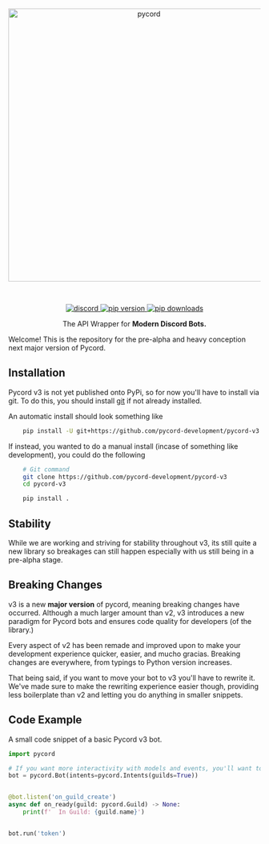 <div align='center'>
    <br />
    <p>
        <a href="https://github.com/pycord/pycord-v3"><img src="https://raw.githubusercontent.com/pycord/pycord-v3/main/docs/assets/pycord-v3.png" width="546" alt="pycord" /></a>
    </p>
    <br />
    <p>
        <a href="https://discord.gg/pycord"><img src="https://img.shields.io/discord/881207955029110855?color=5865F2&logo=discord&logoColor=white" alt="discord"> </a>
        <a href="https://pypi.org/project/py-cord"><img src="https://img.shields.io/pypi/v/py-cord?label=pip" alt="pip version"> </a>
        <a href="https://pypi.org/project/py-cord"><img src="https://static.pepy.tech/personalized-badge/py-cord?period=total&units=abbreviation&left_color=grey&right_color=green&left_text=downloads" alt="pip downloads"> </a>
    </p>
</div>

<p align='center'>
 The API Wrapper for <b>Modern Discord Bots.</b>
</p>

Welcome! This is the repository for the pre-alpha and heavy conception next major version of Pycord.

## Installation

Pycord v3 is not yet published onto PyPi, so for now you'll have to install via git.
To do this, you should install [git](https://git-scm.com) if not already installed.

An automatic install should look something like
```sh
    pip install -U git+https://github.com/pycord-development/pycord-v3
```

If instead, you wanted to do a manual install (incase of something like development), you could do the following
```sh
    # Git command
    git clone https://github.com/pycord-development/pycord-v3
    cd pycord-v3

    pip install .
```

## Stability

While we are working and striving for stability throughout v3, its still quite a new library so breakages can still happen especially with us still being in a pre-alpha stage.

## Breaking Changes

v3 is a new **major version** of pycord, meaning breaking changes have occurred. Although a much larger amount than v2, v3 introduces a new paradigm for Pycord bots and ensures code quality for developers (of the library.)

Every aspect of v2 has been remade and improved upon to make your development experience quicker, easier, and mucho gracias.
Breaking changes are everywhere, from typings to Python version increases.

That being said, if you want to move your bot to v3 you'll have to rewrite it. We've made sure to make the rewriting experience easier though, providing less boilerplate than v2 and letting you do anything in smaller snippets.

## Code Example

A small code snippet of a basic Pycord v3 bot.

```py
import pycord

# If you want more interactivity with models and events, you'll want to add more intents
bot = pycord.Bot(intents=pycord.Intents(guilds=True))


@bot.listen('on_guild_create')
async def on_ready(guild: pycord.Guild) -> None:
    print(f'  In Guild: {guild.name}')


bot.run('token')
```
